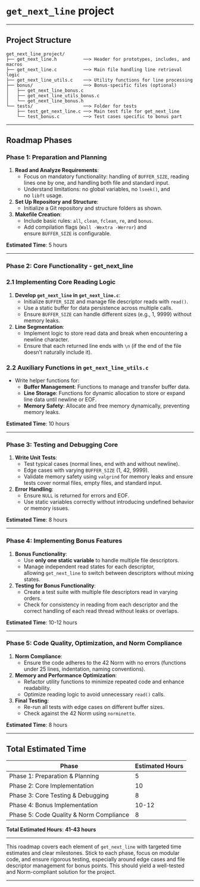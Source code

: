 # `get_next_line` project

---

## **Project Structure**

```
get_next_line_project/
├── get_next_line.h          ──> Header for prototypes, includes, and macros
├── get_next_line.c          ──> Main file handling line retrieval logic
├── get_next_line_utils.c    ──> Utility functions for line processing
├── bonus/                   ──> Bonus-specific files (optional)
│   ├── get_next_line_bonus.c
│   ├── get_next_line_utils_bonus.c
│   └── get_next_line_bonus.h
└── tests/                   ──> Folder for tests
    ├── test_get_next_line.c ──> Main test file for get_next_line
    └── test_bonus.c         ──> Test cases specific to bonus part

```
---

## **Roadmap Phases**

### **Phase 1: Preparation and Planning**

1. **Read and Analyze Requirements**:
    - Focus on mandatory functionality: handling of `BUFFER_SIZE`, reading lines one by one, and handling both file and standard input.
    - Understand limitations: no global variables, no `lseek()`, and no `libft` usage.
2. **Set Up Repository and Structure**:
    - Initialize a Git repository and structure folders as shown.
3. **Makefile Creation**:
    - Include basic rules: `all`, `clean`, `fclean`, `re`, and `bonus`.
    - Add compilation flags (`Wall -Wextra -Werror`) and ensure `BUFFER_SIZE` is configurable.

**Estimated Time**: 5 hours

---

### **Phase 2: Core Functionality - get_next_line**

### 2.1 **Implementing Core Reading Logic**

1. **Develop `get_next_line` in `get_next_line.c`**:
    - Initialize `BUFFER_SIZE` and manage file descriptor reads with `read()`.
    - Use a static buffer for data persistence across multiple calls.
    - Ensure `BUFFER_SIZE` can handle different sizes (e.g., 1, 9999) without memory leaks.
2. **Line Segmentation**:
    - Implement logic to store read data and break when encountering a newline character.
    - Ensure that each returned line ends with `\n` (if the end of the file doesn’t naturally include it).

### 2.2 **Auxiliary Functions in `get_next_line_utils.c`**

- Write helper functions for:
    - **Buffer Management**: Functions to manage and transfer buffer data.
    - **Line Storage**: Functions for dynamic allocation to store or expand line data until newline or EOF.
    - **Memory Safety**: Allocate and free memory dynamically, preventing memory leaks.

**Estimated Time**: 10 hours

---

### **Phase 3: Testing and Debugging Core**

1. **Write Unit Tests**:
    - Test typical cases (normal lines, end with and without newline).
    - Edge cases with varying `BUFFER_SIZE` (1, 42, 9999).
    - Validate memory safety using `valgrind` for memory leaks and ensure tests cover normal files, empty files, and standard input.
2. **Error Handling**:
    - Ensure `NULL` is returned for errors and EOF.
    - Use static variables correctly without introducing undefined behavior or memory issues.

**Estimated Time**: 8 hours

---

### **Phase 4: Implementing Bonus Features**

1. **Bonus Functionality**:
    - Use **only one static variable** to handle multiple file descriptors.
    - Manage independent read states for each descriptor, allowing `get_next_line` to switch between descriptors without mixing states.
2. **Testing for Bonus Functionality**:
    - Create a test suite with multiple file descriptors read in varying orders.
    - Check for consistency in reading from each descriptor and the correct handling of each read thread without leaks or overlaps.

**Estimated Time**: 10-12 hours

---

### **Phase 5: Code Quality, Optimization, and Norm Compliance**

1. **Norm Compliance**:
    - Ensure the code adheres to the 42 Norm with no errors (functions under 25 lines, indentation, naming conventions).
2. **Memory and Performance Optimization**:
    - Refactor utility functions to minimize repeated code and enhance readability.
    - Optimize reading logic to avoid unnecessary `read()` calls.
3. **Final Testing**:
    - Re-run all tests with edge cases on different buffer sizes.
    - Check against the 42 Norm using `norminette`.

**Estimated Time**: 8 hours

---

## **Total Estimated Time**

| Phase | Estimated Hours |
| --- | --- |
| Phase 1: Preparation & Planning | 5 |
| Phase 2: Core Implementation | 10 |
| Phase 3: Core Testing & Debugging | 8 |
| Phase 4: Bonus Implementation | 10-12 |
| Phase 5: Code Quality & Norm Compliance | 8 |

**Total Estimated Hours**: **41-43 hours**

---

This roadmap covers each element of `get_next_line` with targeted time estimates and clear milestones. Stick to each phase, focus on modular code, and ensure rigorous testing, especially around edge cases and file descriptor management for bonus points. This should yield a well-tested and Norm-compliant solution for the project.

---
